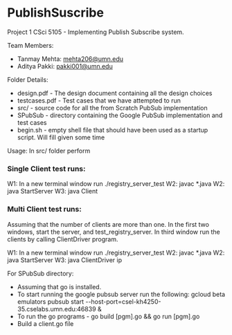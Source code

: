 # PublishSuscribe

Project 1 CSci 5105 - Implementing Publish Subscribe system.

Team Members:
 - Tanmay Mehta: mehta206@umn.edu
 - Aditya Pakki: pakki001@umn.edu

Folder Details:
  - design.pdf - The design document containing all the design choices
  - testcases.pdf - Test cases that we have attempted to run
  - src/ - source code for all the from Scratch PubSub implementation
  - SPubSub - directory containing the Google PubSub implementation and test cases
  - begin.sh - empty shell file that should have been used as a startup script. Will fill
  given some time

Usage:
In src/ folder perform
### Single Client test runs:
W1:  In a new terminal window run ./registry_server_test
W2:  javac \*.java
W2:  java StartServer
W3:  java Client <ip address> <port>

### Multi Client test runs:
Assuming that the number of clients are  more than one. In the 
first two windows, start the server, and test_registry_server. In third window
run the clients by calling ClientDriver program.

W1:  In a new terminal window run ./registry_server_test
W2:  javac \*.java
W2:  java StartServer
W3:  java ClientDriver ip

For SPubSub directory:
- Assuming that go is installed.
- To start running the google pubsub server run the following:
gcloud beta emulators pubsub start --host-port=csel-kh4250-35.cselabs.umn.edu:46839 &
- To run the go programs - go build [pgm].go && go run [pgm].go
- Build a client.go file 
